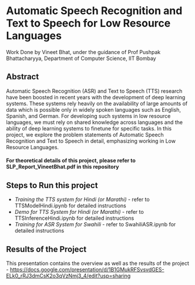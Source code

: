# Automatic Speech Recognition and Text to Speech for Low Resource Languages

Work Done by Vineet Bhat, under the guidance of Prof Pushpak Bhattacharyya, Department of Computer Science, IIT Bombay


## Abstract 

Automatic Speech Recognition (ASR) and Text to Speech (TTS) research have been boosted in recent years with the development of deep learning systems. These systems
rely heavily on the availability of large amounts of data which is possible only in widely spoken languages such as English, Spanish, and German. For developing such systems in
low resource languages, we must rely on shared knowledge across languages and the ability of deep learning systems to finetune for specific tasks. In this project, we explore the problem
statements of Automatic Speech Recognition and Text to Speech in detail, emphasizing working in Low Resource Languages. 

#### For theoretical details of this project, please refer to SLP_Report_VineetBhat.pdf in this repository

## Steps to Run this project 

 * _Training the TTS system for Hindi (or Marathi)_ - refer to TTSModelHindi.ipynb for detailed instructions 
 * _Demo for TTS System for Hindi (or Marathi)_ - refer to TTSInferenceHindi.ipynb for detailed instructions
 * _Training for ASR System for Swahili_ - refer to SwahiliASR.ipynb for detailed instructions


## Results of the Project

This presentation contains the overview as well as the results of the project - https://docs.google.com/presentation/d/1B1GMukRFSvsvdGES-ELk0_rRJ3dmCsK2o3qVzNmj3_4/edit?usp=sharing
